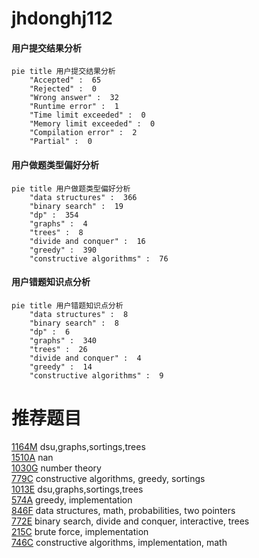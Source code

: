 # jhdonghj112

<!-- tabs:start -->



#### **用户提交结果分析**

```mermaid
pie title 用户提交结果分析
    "Accepted" :  65
    "Rejected" :  0
    "Wrong answer" :  32
    "Runtime error" :  1
    "Time limit exceeded" :  0
    "Memory limit exceeded" :  0
    "Compilation error" :  2
    "Partial" :  0
```

#### **用户做题类型偏好分析**

```mermaid
pie title 用户做题类型偏好分析
    "data structures" :  366
    "binary search" :  19
    "dp" :  354
    "graphs" :  4
    "trees" :  8
    "divide and conquer" :  16
    "greedy" :  390
    "constructive algorithms" :  76
```
#### **用户错题知识点分析**

```mermaid
pie title 用户错题知识点分析
    "data structures" :  8
    "binary search" :  8
    "dp" :  6
    "graphs" :  340
    "trees" :  26
    "divide and conquer" :  4
    "greedy" :  14
    "constructive algorithms" :  9
```



<!-- tabs:end -->
# 推荐题目
[1164M](https://codeforces.com/contest/1164/problem/M)		dsu,graphs,sortings,trees		  
[1510A](https://codeforces.com/contest/1510/problem/A)		nan		  
[1030G](https://codeforces.com/contest/1030/problem/G)		number theory		  
[779C](https://codeforces.com/contest/779/problem/C)		constructive algorithms,
                        greedy,
                        sortings		  
[1013E](https://codeforces.com/contest/1013/problem/E)		dsu,graphs,sortings,trees		  
[574A](https://codeforces.com/contest/574/problem/A)		greedy,
                        implementation		  
[846F](https://codeforces.com/contest/846/problem/F)		data structures,
                        math,
                        probabilities,
                        two pointers		  
[772E](https://codeforces.com/contest/772/problem/E)		binary search,
                        divide and conquer,
                        interactive,
                        trees		  
[215C](https://codeforces.com/contest/215/problem/C)		brute force,
                        implementation		  
[746C](https://codeforces.com/contest/746/problem/C)		constructive algorithms,
                        implementation,
                        math		  
